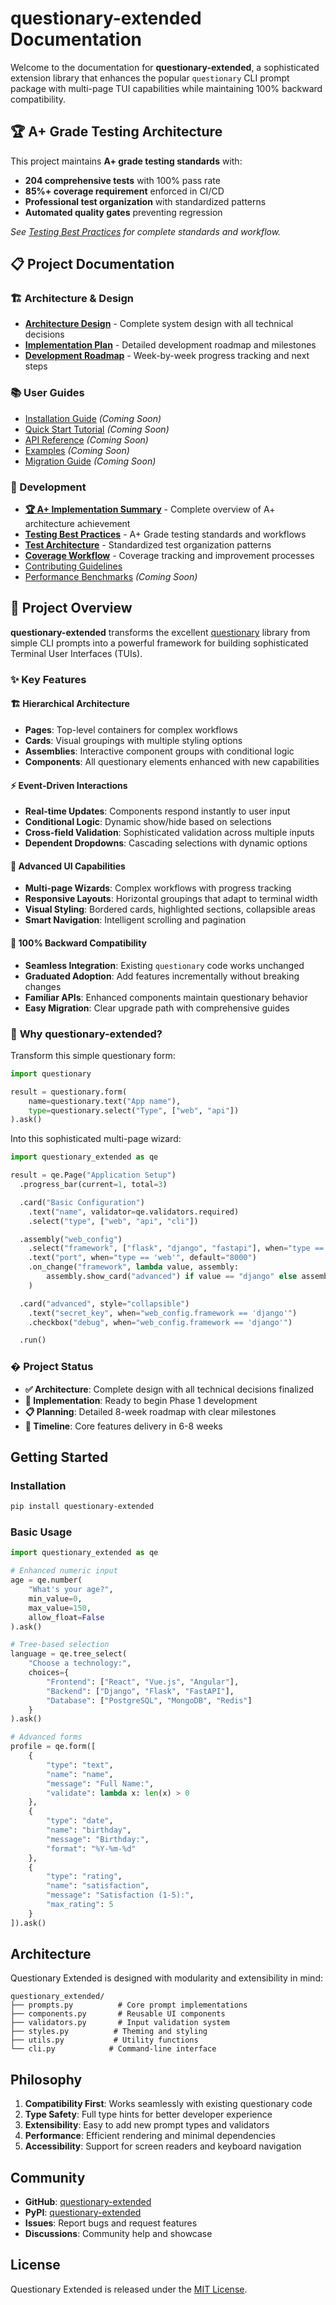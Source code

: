 # questionary-extended Documentation

Welcome to the documentation for **questionary-extended**, a sophisticated extension library that enhances the popular `questionary` CLI prompt package with multi-page TUI capabilities while maintaining 100% backward compatibility.

## 🏆 **A+ Grade Testing Architecture**

This project maintains **A+ grade testing standards** with:
- **204 comprehensive tests** with 100% pass rate
- **85%+ coverage requirement** enforced in CI/CD
- **Professional test organization** with standardized patterns
- **Automated quality gates** preventing regression

*See [Testing Best Practices](TESTING_BEST_PRACTICES.md) for complete standards and workflow.*

## 📋 Project Documentation

### 🏗️ Architecture & Design

- **[Architecture Design](architecture-design.md)** - Complete system design with all technical decisions
- **[Implementation Plan](implementation-plan.md)** - Detailed development roadmap and milestones
- **[Development Roadmap](development-roadmap.md)** - Week-by-week progress tracking and next steps

### 📚 User Guides

- [Installation Guide](installation.md) _(Coming Soon)_
- [Quick Start Tutorial](quickstart.md) _(Coming Soon)_
- [API Reference](api/index.md) _(Coming Soon)_
- [Examples](examples/index.md) _(Coming Soon)_
- [Migration Guide](migration.md) _(Coming Soon)_

### 🤝 Development

- **[🏆 A+ Implementation Summary](A_PLUS_IMPLEMENTATION_SUMMARY.md)** - Complete overview of A+ architecture achievement
- **[Testing Best Practices](TESTING_BEST_PRACTICES.md)** - A+ Grade testing standards and workflows
- **[Test Architecture](TEST_ARCHITECTURE.md)** - Standardized test organization patterns  
- **[Coverage Workflow](coverage-workflow.md)** - Coverage tracking and improvement processes
- [Contributing Guidelines](../CONTRIBUTING.md)
- [Performance Benchmarks](benchmarks.md) _(Coming Soon)_

## 🎯 Project Overview

**questionary-extended** transforms the excellent [questionary](https://github.com/tmbo/questionary) library from simple CLI prompts into a powerful framework for building sophisticated Terminal User Interfaces (TUIs).

### ✨ Key Features

#### 🏗️ **Hierarchical Architecture**

- **Pages**: Top-level containers for complex workflows
- **Cards**: Visual groupings with multiple styling options
- **Assemblies**: Interactive component groups with conditional logic
- **Components**: All questionary elements enhanced with new capabilities

#### ⚡ **Event-Driven Interactions**

- **Real-time Updates**: Components respond instantly to user input
- **Conditional Logic**: Dynamic show/hide based on selections
- **Cross-field Validation**: Sophisticated validation across multiple inputs
- **Dependent Dropdowns**: Cascading selections with dynamic options

#### 🎨 **Advanced UI Capabilities**

- **Multi-page Wizards**: Complex workflows with progress tracking
- **Responsive Layouts**: Horizontal groupings that adapt to terminal width
- **Visual Styling**: Bordered cards, highlighted sections, collapsible areas
- **Smart Navigation**: Intelligent scrolling and pagination

#### 🔗 **100% Backward Compatibility**

- **Seamless Integration**: Existing `questionary` code works unchanged
- **Graduated Adoption**: Add features incrementally without breaking changes
- **Familiar APIs**: Enhanced components maintain questionary behavior
- **Easy Migration**: Clear upgrade path with comprehensive guides

### 🚀 **Why questionary-extended?**

Transform this simple questionary form:

```python
import questionary

result = questionary.form(
    name=questionary.text("App name"),
    type=questionary.select("Type", ["web", "api"])
).ask()
```

Into this sophisticated multi-page wizard:

```python
import questionary_extended as qe

result = qe.Page("Application Setup")
  .progress_bar(current=1, total=3)

  .card("Basic Configuration")
    .text("name", validator=qe.validators.required)
    .select("type", ["web", "api", "cli"])

  .assembly("web_config")
    .select("framework", ["flask", "django", "fastapi"], when="type == 'web'")
    .text("port", when="type == 'web'", default="8000")
    .on_change("framework", lambda value, assembly:
        assembly.show_card("advanced") if value == "django" else assembly.hide_card("advanced")
    )

  .card("advanced", style="collapsible")
    .text("secret_key", when="web_config.framework == 'django'")
    .checkbox("debug", when="web_config.framework == 'django'")

  .run()
```

### � **Project Status**

- **✅ Architecture**: Complete design with all technical decisions finalized
- **🚧 Implementation**: Ready to begin Phase 1 development
- **📋 Planning**: Detailed 8-week roadmap with clear milestones
- **🎯 Timeline**: Core features delivery in 6-8 weeks

## Getting Started

### Installation

```bash
pip install questionary-extended
```

### Basic Usage

```python
import questionary_extended as qe

# Enhanced numeric input
age = qe.number(
    "What's your age?",
    min_value=0,
    max_value=150,
    allow_float=False
).ask()

# Tree-based selection
language = qe.tree_select(
    "Choose a technology:",
    choices={
        "Frontend": ["React", "Vue.js", "Angular"],
        "Backend": ["Django", "Flask", "FastAPI"],
        "Database": ["PostgreSQL", "MongoDB", "Redis"]
    }
).ask()

# Advanced forms
profile = qe.form([
    {
        "type": "text",
        "name": "name",
        "message": "Full Name:",
        "validate": lambda x: len(x) > 0
    },
    {
        "type": "date",
        "name": "birthday",
        "message": "Birthday:",
        "format": "%Y-%m-%d"
    },
    {
        "type": "rating",
        "name": "satisfaction",
        "message": "Satisfaction (1-5):",
        "max_rating": 5
    }
]).ask()
```

## Architecture

Questionary Extended is designed with modularity and extensibility in mind:

```
questionary_extended/
├── prompts.py          # Core prompt implementations
├── components.py       # Reusable UI components
├── validators.py       # Input validation system
├── styles.py          # Theming and styling
├── utils.py           # Utility functions
└── cli.py            # Command-line interface
```

## Philosophy

1. **Compatibility First**: Works seamlessly with existing questionary code
2. **Type Safety**: Full type hints for better developer experience
3. **Extensibility**: Easy to add new prompt types and validators
4. **Performance**: Efficient rendering and minimal dependencies
5. **Accessibility**: Support for screen readers and keyboard navigation

## Community

- **GitHub**: [questionary-extended](https://github.com/yourusername/questionary-extended)
- **PyPI**: [questionary-extended](https://pypi.org/project/questionary-extended/)
- **Issues**: Report bugs and request features
- **Discussions**: Community help and showcase

## License

Questionary Extended is released under the [MIT License](../LICENSE).
